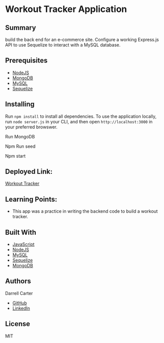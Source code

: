 # Workout Tracker Application


## Summary
build the back end for an e-commerce site. Configure a working Express.js API to use Sequelize to interact with a MySQL database.

## Prerequisites
* [NodeJS](https://nodejs.org/)
* [MongoDB](https://docs.mongodb.com/)
* [MySQL](https://www.npmjs.com/package/mysql2)
* [Sequelize](https://www.npmjs.com/package/sequelize)


## Installing

Run `npm install` to install all dependencies. To use the application locally, run `node server.js` in your CLI, and then open `http://localhost:3000` in your preferred browswer.

Run MongoDB

Npm Run seed

Npm start


## Deployed Link:
[Workout Tracker](https://thawing-fortress-21001.herokuapp.com)

## Learning Points:
* This app was a practice in writing the backend code to build a workout tracker.


## Built With
* [JavaScript](https://developer.mozilla.org/en-US/docs/Web/JavaScript)
* [NodeJS](https://nodejs.org/)
* [MySQL](https://www.npmjs.com/package/mysql2)
* [Sequelize](https://www.npmjs.com/package/sequelize)
* [MongoDB](https://docs.mongodb.com/)

## Authors
Darrell Carter
* [GitHub](https://github.com/dcarter45)
* [LinkedIn](https://www.linkedin.com/in/darrell-carter-5030a3a9/)

## License
MIT